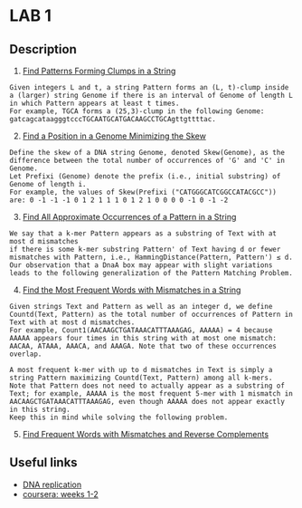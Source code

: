 # LAB 1

## Description

1. [Find Patterns Forming Clumps in a String](task1.py)
```
Given integers L and t, a string Pattern forms an (L, t)-clump inside a (larger) string Genome if there is an interval of Genome of length L in which Pattern appears at least t times. 
For example, TGCA forms a (25,3)-clump in the following Genome: gatcagcataagggtcccTGCAATGCATGACAAGCCTGCAgttgttttac.
```
2. [Find a Position in a Genome Minimizing the Skew](task2.py)
```
Define the skew of a DNA string Genome, denoted Skew(Genome), as the difference between the total number of occurrences of 'G' and 'C' in Genome. 
Let Prefixi (Genome) denote the prefix (i.e., initial substring) of Genome of length i. 
For example, the values of Skew(Prefixi ("CATGGGCATCGGCCATACGCC")) are: 0 -1 -1 -1 0 1 2 1 1 1 0 1 2 1 0 0 0 0 -1 0 -1 -2
```
3. [Find All Approximate Occurrences of a Pattern in a String](task3.py)
```
We say that a k-mer Pattern appears as a substring of Text with at most d mismatches 
if there is some k-mer substring Pattern' of Text having d or fewer mismatches with Pattern, i.e., HammingDistance(Pattern, Pattern') ≤ d. 
Our observation that a DnaA box may appear with slight variations leads to the following generalization of the Pattern Matching Problem.
```
4. [Find the Most Frequent Words with Mismatches in a String](task4.py)
```
Given strings Text and Pattern as well as an integer d, we define Countd(Text, Pattern) as the total number of occurrences of Pattern in Text with at most d mismatches. 
For example, Count1(AACAAGCTGATAAACATTTAAAGAG, AAAAA) = 4 because AAAAA appears four times in this string with at most one mismatch: AACAA, ATAAA, AAACA, and AAAGA. Note that two of these occurrences overlap.

A most frequent k-mer with up to d mismatches in Text is simply a string Pattern maximizing Countd(Text, Pattern) among all k-mers. 
Note that Pattern does not need to actually appear as a substring of Text; for example, AAAAA is the most frequent 5-mer with 1 mismatch in AACAAGCTGATAAACATTTAAAGAG, even though AAAAA does not appear exactly in this string. 
Keep this in mind while solving the following problem.
```
5. [Find Frequent Words with Mismatches and Reverse Complements](task5.py)


## Useful links

- [DNA replication](https://youtu.be/Qqe4thU-os8)
- [coursera: weeks 1-2](https://www.coursera.org/learn/dna-analysis)
